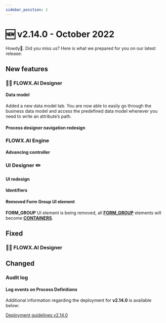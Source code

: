 ```yaml
---
sidebar_position: 2
---
```


# 🆕 v2.14.0 - October 2022

Howdy:wave:. Did you miss us? Here is what we prepared for you on our latest release:

## **New features**

### 👩‍🏭 FLOWX.AI Designer

#### Data model

Added a new data model tab. You are now able to easily go through the business data model and access the predefined data model whenever you need to write an attribute’s path.

#### Process designer navigation redesign

### FLOWX.AI Engine

#### Advancing controller

### UI Designer ✏️

#### UI redesign

#### Identifiers
 
#### Removed Form Group UI element

**FORM_GROUP** UI element is being removed, all [**FORM_GROUP**](../../docs/building-blocks/ui-designer/ui-component-types/root-components/form-group) elements will become [**CONTAINERS**](../../docs/building-blocks/ui-designer/ui-component-types/root-components/container).
  
## **Fixed**

### 👩‍🏭 FLOWX.AI Designer
 
## **Changed**

### Audit log 

#### Log events on Process Definitions

Additional information regarding the deployment for **v2.14.0** is available below:

[Deployment guidelines v2.14.0](./deployment-guidelines-v2.14.0.md)


